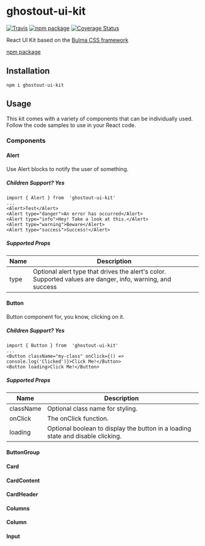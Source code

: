 
# ghostout-ui-kit

[![Travis][build-badge]][build]
[![npm package][npm-badge]][npm]
[![Coverage Status](https://coveralls.io/repos/github/cesarParra/ghostout-ui-kit/badge.svg?branch=master)](https://coveralls.io/github/cesarParra/ghostout-ui-kit?branch=master)

[build-badge]: https://travis-ci.org/cesarParra/ghostout-ui-kit.svg?branch=master
[build]: https://travis-ci.org/cesarParra/ghostout-ui-kit

[npm-badge]: https://badge.fury.io/js/ghostout-ui-kit.svg
[npm]: https://www.npmjs.org/package/ghostout-ui-kit

React UI Kit based on the [Bulma CSS framework](https://bulma.io/)

[npm package](https://www.npmjs.com/package/ghostout-ui-kit)

## Installation

    npm i ghostout-ui-kit

## Usage
This kit comes with a variety of components that can be individually used. Follow the code samples to use in your React code.

### Components
#### Alert
Use Alert blocks to notify the user of something.
##### Children Support? Yes

    import { Alert } from  'ghostout-ui-kit'
    ...
    <Alert>Test</Alert>
    <Alert type="danger">An error has occurred</Alert>
    <Alert type="info">Hey! Take a look at this.</Alert>
    <Alert type="warning">Beware</Alert>
    <Alert type="success">Success!</Alert>
  
  ##### Supported Props
  
|Name|Description  |
|--|--|
|type  |Optional alert type that drives the alert's color. Supported values are danger, info, warning, and success  |

#### Button
Button component for, you know, clicking on it.
##### Children Support? Yes
    import { Button } from  'ghostout-ui-kit'
    ...
    <Button className="my-class" onClick={() => console.log('Clicked')}>Click Me!</Button>
    <Button loading>Click Me!</Button>

  ##### Supported Props
  
|Name|Description  |
|--|--|
|className|Optional class name for styling.  |
|onClick|The onClick function.  |
|loading|Optional boolean to display the button in a loading state and disable clicking.  |

#### ButtonGroup
#### Card
#### CardContent
#### CardHeader
#### Columns
#### Column
#### Input